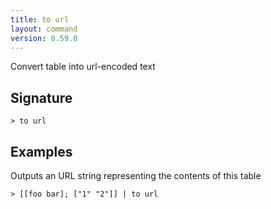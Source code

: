 ```yaml
---
title: to url
layout: command
version: 0.59.0
---
```


Convert table into url-encoded text

## Signature

```> to url ```

## Examples

Outputs an URL string representing the contents of this table
```shell
> [[foo bar]; ["1" "2"]] | to url
```

